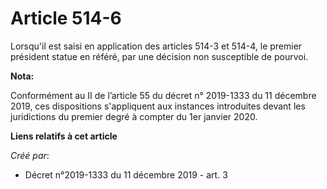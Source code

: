 # Article 514-6

Lorsqu'il est saisi en application des articles 514-3 et 514-4, le premier président statue en référé, par une décision non
susceptible de pourvoi.

**Nota:**

Conformément au II de l’article 55 du décret n° 2019-1333 du 11 décembre 2019, ces dispositions s'appliquent aux instances
introduites devant les juridictions du premier degré à compter du 1er janvier 2020.

**Liens relatifs à cet article**

_Créé par_:

  - Décret n°2019-1333 du 11 décembre 2019 - art. 3
